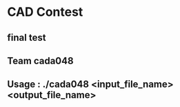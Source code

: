 # CAD Contest
## final test
## Team cada048
## Usage : ./cada048 <input_file_name> <output_file_name>
